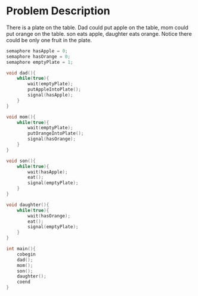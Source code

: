 # Problem Description

There is a plate on the table. Dad could put apple on the table, mom could put orange on the table. son eats apple, daughter eats orange. Notice there could be only one fruit in the plate.

```cpp
semaphore hasApple = 0;
semaphore hasOrange = 0;
semaphore emptyPlate = 1;

void dad(){
    while(true){
        wait(emptyPlate);
        putAppleIntoPlate();
        signal(hasApple);
    }
}

void mom(){
    while(true){
        wait(emptyPlate);
        putOrangeIntoPlate();
        signal(hasOrange);
    }
}

void son(){
    while(true){
        wait(hasApple);
        eat();
        signal(emptyPlate);
    }
}

void daughter(){
    while(true){
        wait(hasOrange);
        eat();
        signal(emptyPlate);
    }
}

int main(){
    cobegin
    dad();
    mom();
    son();
    daughter();
    coend
}
```

